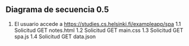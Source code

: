 ## Diagrama de secuencia 0.5

1. El usuario accede a <https://studies.cs.helsinki.fi/exampleapp/spa>
  1.1 Solicitud GET notes.html
  1.2 Solicitud GET main.css
  1.3 Solicitud GET spa.js
  1.4 Solicitud GET data.json